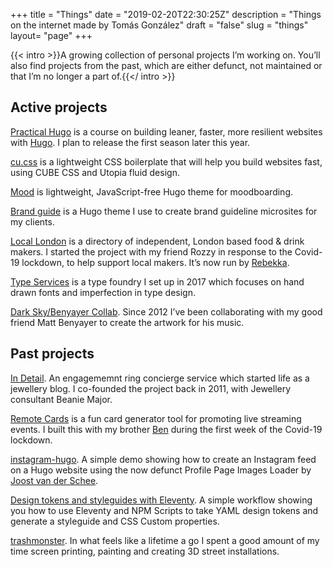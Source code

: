 +++
title = "Things"
date = "2019-02-20T22:30:25Z"
description = "Things on the internet made by Tomás González"
draft = "false"
slug = "things"
layout= "page"
+++

{{< intro >}}A growing collection of personal projects I’m working on. You’ll also find projects from the past, which are either defunct, not maintained or that I’m no longer a part of.{{</ intro >}}

## Active projects

[Practical Hugo](https://practicalhugo.com) is a course on building leaner, faster, more resilient websites with [Hugo](/topics/hugo). I plan to release the first season later this year.

[cu.css](https://cu.harrycresswell.com) is a lightweight CSS boilerplate that will help you build websites fast, using CUBE CSS and Utopia fluid design.

[Mood](https://github.com/harrycresswell/mood/) is lightweight, JavaScript-free Hugo theme for moodboarding.

[Brand guide](https://design.angelinvestmentnetwork.co.uk/) is a Hugo theme I use to create brand guideline microsites for my clients.

[Local London](https://locallondon.life) is a directory of independent, London based food & drink makers. I started the project with my friend Rozzy in response to the Covid-19 lockdown, to help support local makers. It’s now run by [Rebekka](https://rebekkawrites.com/).

[Type Services](https://typeservices.co/) is a type foundry I set up in 2017 which focuses on hand drawn fonts and imperfection in type design.

[Dark Sky/Benyayer Collab](https://soundcloud.com/harrycresswell). Since 2012 I’ve been collaborating with my good friend Matt Benyayer to create the artwork for his music.


## Past projects

[In Detail](https://indtl.com/). An engagememnt ring concierge service which started life as a jewellery blog. I co-founded the project back in 2011, with Jewellery consultant Beanie Major.

[Remote Cards](https://remotecards.netlify.app/) is a fun card generator tool for promoting live streaming events. I built this with my brother [Ben](https://benmclaren.xyz/) during the first week of the Covid-19 lockdown.

[instagram-hugo](https://github.com/harrycresswell/instagram-hugo). A simple demo showing how to create an Instagram feed on a Hugo website using the now defunct Profile Page Images Loader by [Joost van der Schee](https://usecue.com/).

[Design tokens and styleguides with Eleventy](https://github.com/harrycresswell/design-tokens-eleventy). A simple workflow showing you how to use Eleventy and NPM Scripts to take YAML design tokens and generate a styleguide and CSS Custom properties.

[trashmonster](https://trashmonster.netlify.app/). In what feels like a lifetime a go I spent a good amount of my time screen printing, painting and creating 3D street installations.